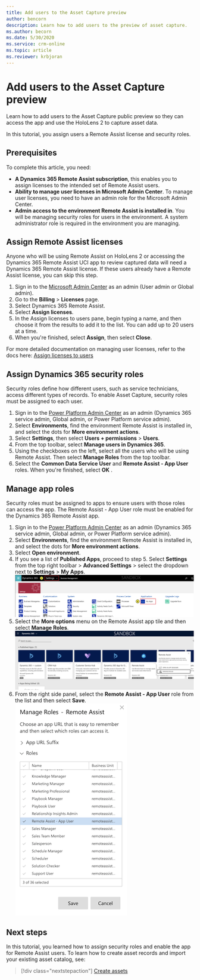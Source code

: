 ```yaml
---
title: Add users to the Asset Capture preview
author: bencorn
description: Learn how to add users to the preview of asset capture.
ms.author: becorn
ms.date: 5/30/2020
ms.service: crm-online
ms.topic: article
ms.reviewer: krbjoran
---
```

# Add users to the Asset Capture preview

Learn how to add users to the Asset Capture public preview so they can access the app and use the HoloLens 2 to capture asset data.

In this tutorial, you assign users a Remote Assist license and security roles.

## Prerequisites

To complete this article, you need:

- **A Dynamics 365 Remote Assist subscription**, this enables you to assign licenses to the intended set of Remote Assist users.
- **Ability to manage user licenses in Microsoft Admin Center**. To manage user licenses, you need to have an admin role for the Microsoft Admin Center.
- **Admin access to the environment Remote Assist is installed in**. You will be managing security roles for users in the environment. A system administrator role is required in the environment you are managing.

## Assign Remote Assist licenses

Anyone who will be using Remote Assist on HoloLens 2 or accessing the Dynamics 365 Remote Assist UCI app to review captured data will need a Dynamics 365 Remote Assist license. If these users already have a Remote Assist license, you can skip this step.

1. Sign in to the [Microsoft Admin Center](https://admin.microsoft.com) as an admin (User admin or Global admin).
2. Go to the **Billing** > **Licenses** page.
3. Select Dynamics 365 Remote Assist.
4. Select **Assign licenses**.
5. In the Assign licenses to users pane, begin typing a name, and then choose it from the results to add it to the list. You can add up to 20 users at a time.
6. When you're finished, select **Assign**, then select **Close**.

For more detailed documentation on managing user licenses, refer to the docs here: [Assign licenses to users](https://docs.microsoft.com/microsoft-365/admin/manage/assign-licenses-to-users?view=o365-worldwide)

## Assign Dynamics 365 security roles

Security roles define how different users, such as service technicians, access different types of records. To enable Asset Capture, security roles must be assigned to each user.

1. Sign in to the [Power Platform Admin Center](https://admin.powerplatform.com) as an admin (Dynamics 365 service admin, Global admin, or Power Platform service admin).
2. Select **Environments**, find the environment Remote Assist is installed in, and select the dots for **More environment actions**.
3. Select **Settings**, then select **Users + permissions** > **Users**.
4. From the top toolbar, select **Manage users in Dynamics 365**.
5. Using the checkboxes on the left, select all the users who will be using Remote Assist. Then select **Manage Roles** from the top toolbar.
6. Select the **Common Data Service User** and **Remote Assist - App User** roles. When you're finished, select **OK** .

## Manage app roles

Security roles must be assigned to apps to ensure users with those roles can access the app. The Remote Assist - App User role must be enabled for the Dynamics 365 Remote Assist app.

1. Sign in to the [Power Platform Admin Center](https://admin.powerplatform.com) as an admin (Dynamics 365 service admin, Global admin, or Power Platform service admin).
2. Select **Environments**, find the environment Remote Assist is installed in, and select the dots for **More environment actions**.
3. Select **Open environment**.
4. If you see a list of **Published Apps**, proceed to step 5. Select **Settings** from the top right toolbar > **Advanced Settings** > select the dropdown next to **Settings** > **My Apps**.
![Screenshot of Dynamics 365 environment.](./media/06.24-d365-settings-my-apps.png "Dynamics 365")
5. Select the **More options** menu on the Remote Assist app tile and then select **Manage Roles**.
![Screenshot of Dynamics 365 manage roles for app menu.](./media/06.25-d365-settings-manage-roles.png "Dynamics 365")
6. From the right side panel, select the **Remote Assist - App User** role from the list and then select **Save**.
![Screenshot of Dynamics 365 assigning app role.](./media/06.26-d365-settings-manage-roles-set.png "Dynamics 365")

## Next steps

In this tutorial, you learned how to assign security roles and enable the app for Remote Assist users. To learn how to create asset records and import your existing asset catalog, see:

> [!div class="nextstepaction"]
> [Create assets](./asset-capture-create-asset.md)